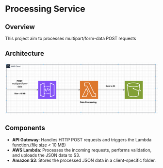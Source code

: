 # Processing Service

## Overview
This project aim to processes multipart/form-data POST requests 

## Architecture
![Architecture Diagram](docs/architecture.png)


## Components
- **API Gateway**: Handles HTTP POST requests and triggers the Lambda function.(file size < 10 MB)
- **AWS Lambda**: Processes the incoming requests, performs validation, and uploads the JSON data to S3.
- **Amazon S3**: Stores the processed JSON data in a client-specific folder.

